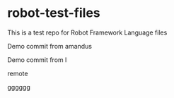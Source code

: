 # robot-test-files

This is a test repo for Robot Framework Language files

Demo commit from amandus


Demo commit from l

remote

gggggg
